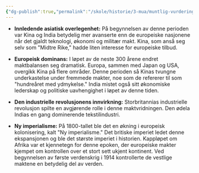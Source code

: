 ```yaml
---
{"dg-publish":true,"permalink":"/skole/historie/3-mua/muntlig-vurdering-jul/nyimperialismen/107-intro-kolonisering-og-nyimperialisme/"}
---
```


- **Innledende asiatisk overlegenhet:** På begynnelsen av denne perioden var Kina og India betydelig mer avanserte enn de europeiske nasjonene når det gjaldt teknologi, økonomi og militær makt. Kina, som anså seg selv som "Midtre Rike," hadde liten interesse for europeiske tilbud.

 - **Europeisk dominans:** I løpet av de neste 300 årene endret maktbalansen seg dramatisk. Europa, sammen med Japan og USA, overgikk Kina på flere områder. Denne perioden så Kinas tvungne underkastelse under fremmede makter, noe som de refererer til som "hundreåret med ydmykelse." India mistet også sitt økonomiske lederskap og politiske uavhengighet i løpet av denne tiden.

- **Den industrielle revolusjonens innvirkning:** Storbritannias industrielle revolusjon spilte en avgjørende rolle i denne maktvridningen. Den ødela Indias en gang dominerende tekstilindustri.

- **Ny imperialisme:** På 1800-tallet ble det en økning i europeisk kolonisering, kalt "Ny imperialisme." Det britiske imperiet ledet denne ekspansjonen og ble det største imperiet i historien. Kappløpet om Afrika var et kjennetegn for denne epoken, der europeiske makter kjempet om kontrollen over et stort sett ukjent kontinent. Ved begynnelsen av første verdenskrig i 1914 kontrollerte de vestlige maktene en betydelig del av verden.